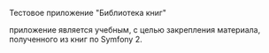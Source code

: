 Тестовое приложение "Библиотека книг"

приложение является учебным, с целью закрепления материала, полученного из книг по Symfony 2.
